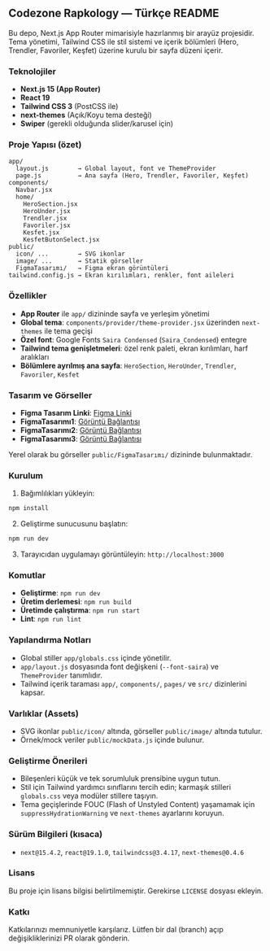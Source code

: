 ## Codezone Rapkology — Türkçe README

Bu depo, Next.js App Router mimarisiyle hazırlanmış bir arayüz projesidir. Tema yönetimi, Tailwind CSS ile stil sistemi ve içerik bölümleri (Hero, Trendler, Favoriler, Keşfet) üzerine kurulu bir sayfa düzeni içerir.

### Teknolojiler

- **Next.js 15 (App Router)**
- **React 19**
- **Tailwind CSS 3** (PostCSS ile)
- **next-themes** (Açık/Koyu tema desteği)
- **Swiper** (gerekli olduğunda slider/karusel için)

### Proje Yapısı (özet)

```
app/
  layout.js        → Global layout, font ve ThemeProvider
  page.js          → Ana sayfa (Hero, Trendler, Favoriler, Keşfet)
components/
  Navbar.jsx
  home/
    HeroSection.jsx
    HeroUnder.jsx
    Trendler.jsx
    Favoriler.jsx
    Kesfet.jsx
    KesfetButonSelect.jsx
public/
  icon/ ...        → SVG ikonlar
  image/ ...       → Statik görseller
  FigmaTasarımı/   → Figma ekran görüntüleri
tailwind.config.js → Ekran kırılımları, renkler, font aileleri
```

### Özellikler

- **App Router** ile `app/` dizininde sayfa ve yerleşim yönetimi
- **Global tema**: `components/provider/theme-provider.jsx` üzerinden `next-themes` ile tema geçişi
- **Özel font**: Google Fonts `Saira Condensed` (`Saira_Condensed`) entegre
- **Tailwind tema genişletmeleri**: özel renk paleti, ekran kırılımları, harf aralıkları
- **Bölümlere ayrılmış ana sayfa**: `HeroSection`, `HeroUnder`, `Trendler`, `Favoriler`, `Kesfet`

### Tasarım ve Görseller

- **Figma Tasarım Linki**: [Figma Linki](https://www.figma.com/design/qHBX2hKYZTVONxOJewrlkG/Codezone-%C4%B0%C5%9Fe-Al%C4%B1m-S%C3%BCreci-Case?node-id=1-851&t=Ng3sMQxwCzHwoMLE-0)
- **FigmaTasarımı1**: [Görüntü Bağlantısı](https://github.com/ZeynelBasaran/CodezoneRapkologyCase/blob/main/public/FigmaTasar%C4%B1m%C4%B1/FigmaTasar%C4%B1m%C4%B11.png)
- **FigmaTasarımı2**: [Görüntü Bağlantısı](https://github.com/ZeynelBasaran/CodezoneRapkologyCase/blob/main/public/FigmaTasar%C4%B1m%C4%B1/FigmaTasar%C4%B1m%C4%B12.png)
- **FigmaTasarımı3**: [Görüntü Bağlantısı](https://github.com/ZeynelBasaran/CodezoneRapkologyCase/blob/main/public/FigmaTasar%C4%B1m%C4%B1/FigmaTasar%C4%B1m%C4%B13.png)

Yerel olarak bu görseller `public/FigmaTasarımı/` dizininde bulunmaktadır.

### Kurulum

1. Bağımlılıkları yükleyin:

```bash
npm install
```

2. Geliştirme sunucusunu başlatın:

```bash
npm run dev
```

3. Tarayıcıdan uygulamayı görüntüleyin: `http://localhost:3000`

### Komutlar

- **Geliştirme**: `npm run dev`
- **Üretim derlemesi**: `npm run build`
- **Üretimde çalıştırma**: `npm run start`
- **Lint**: `npm run lint`

### Yapılandırma Notları

- Global stiller `app/globals.css` içinde yönetilir.
- `app/layout.js` dosyasında font değişkeni (`--font-saira`) ve `ThemeProvider` tanımlıdır.
- Tailwind içerik taraması `app/`, `components/`, `pages/` ve `src/` dizinlerini kapsar.

### Varlıklar (Assets)

- SVG ikonlar `public/icon/` altında, görseller `public/image/` altında tutulur.
- Örnek/mock veriler `public/mockData.js` içinde bulunur.

### Geliştirme Önerileri

- Bileşenleri küçük ve tek sorumluluk prensibine uygun tutun.
- Stil için Tailwind yardımcı sınıflarını tercih edin; karmaşık stilleri `globals.css` veya modüler stillere taşıyın.
- Tema geçişlerinde FOUC (Flash of Unstyled Content) yaşamamak için `suppressHydrationWarning` ve `next-themes` ayarlarını koruyun.

### Sürüm Bilgileri (kısaca)

- `next@15.4.2`, `react@19.1.0`, `tailwindcss@3.4.17`, `next-themes@0.4.6`

### Lisans

Bu proje için lisans bilgisi belirtilmemiştir. Gerekirse `LICENSE` dosyası ekleyin.

### Katkı

Katkılarınızı memnuniyetle karşılarız. Lütfen bir dal (branch) açıp değişikliklerinizi PR olarak gönderin.
